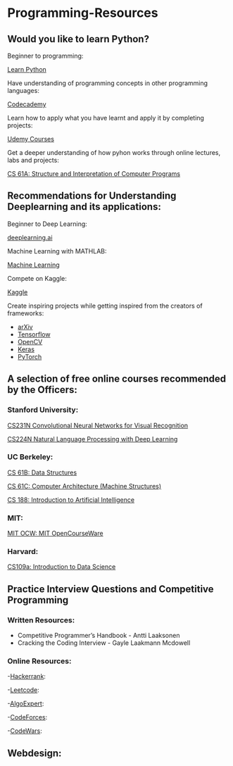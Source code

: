 # Programming-Resources

## Would you like to learn Python?
 Beginner to programming:

 [Learn Python](https://www.learnpython.org/)

 Have understanding of programming concepts in other programming languages:
 
 [Codecademy](https://www.codecademy.com/)

 Learn how to apply what you have learnt and apply it by completing projects:

 [Udemy Courses](https://www.udemy.com/)

 Get a deeper understanding of how pyhon works through online lectures, labs and projects:

 [CS 61A: Structure and Interpretation of Computer Programs](https://cs61a.org/)

## Recommendations for Understanding Deeplearning and its applications:
 Beginner to Deep Learning:

 [deeplearning.ai](deeplearning.ai)

 Machine Learning with MATHLAB:

 [Machine Learning](https://www.coursera.org/learn/machine-learning)

 Compete on Kaggle:

 [Kaggle](https://www.kaggle.com/competitions)

 Create inspiring projects while getting inspired from the creators of frameworks:

 - [arXiv](https://arxiv.org/)
 - [Tensorflow](https://www.tensorflow.org/)
 - [OpenCV](https://opencv.org/)
 - [Keras](https://keras.io/)
 - [PyTorch](https://pytorch.org/)


## A selection of free online courses recommended by the Officers:
  ### Stanford University:

  [CS231N Convolutional Neural Networks for Visual Recognition](https://www.youtube.com/playlist?list=PL3FW7Lu3i5JvHM8ljYj-zLfQRF3EO8sYv)

  [CS224N Natural Language Processing with Deep Learning](https://www.youtube.com/playlist?list=PLU40WL8Ol94IJzQtileLTqGZuXtGlLMP_)

  ### UC Berkeley:
  
  [CS 61B: Data Structures](https://inst.eecs.berkeley.edu/~cs61b/sp20/)

  [CS 61C: Computer Architecture (Machine Structures)](https://cs61c.org/)

  [CS 188: Introduction to Artificial Intelligence](https://inst.eecs.berkeley.edu/~cs188/sp20/)

  ### MIT:

  [MIT OCW: MIT OpenCourseWare](https://ocw.mit.edu/index.htm)

  ### Harvard:

  [CS109a: Introduction to Data Science](https://harvard-iacs.github.io/2019-CS109A/)


## Practice Interview Questions and Competitive Programming
 ### Written Resources:

 - Competitive Programmer’s Handbook - Antti Laaksonen
 - Cracking the Coding Interview - Gayle Laakmann Mcdowell
 
 ### Online Resources:

 -[Hackerrank](https://www.hackerrank.com/):

 -[Leetcode](https://leetcode.com/):

 -[AlgoExpert](https://www.algoexpert.io/product):

 -[CodeForces](https://codeforces.com/):

 -[CodeWars](https://www.codewars.com/):

 

## Webdesign:
